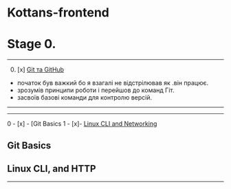 # Kottans-frontend

# Stage 0.
---
0. [x] [Git та GitHub](#git-basics)
 - початок був важкий бо я взагалі не відстрілював як .він працює.
 - зрозумів принципи роботи і перейшов до команд Гіт.
- засвоїв базові команди для контролю версій.
---
---
0 - [x] - [Git Basics
1 - [x]- [Linux CLI and Networking](#linux-cli-and-http)















## Git Basics





## Linux CLI, and HTTP

---

